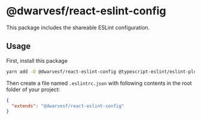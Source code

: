 # @dwarvesf/react-eslint-config

This package includes the shareable ESLint configuration.

## Usage

First, install this package

```sh
yarn add -D @dwarvesf/react-eslint-config @typescript-eslint/eslint-plugin@4.x @typescript-eslint/parser@2.x babel-eslint@10.x eslint@7.x eslint-config-airbnb-typescript@12.x eslint-config-prettier@7.x eslint-config-react@1.x eslint-plugin-import@2.x eslint-plugin-jsx-a11y@6.x eslint-plugin-prettier@3.x eslint-plugin-react@7.x eslint-plugin-react-hooks@4.x eslint-plugin-testing-library@3.x
```

Then create a file named `.eslintrc.json` with following contents in the root
folder of your project:

```json
{
  "extends": "@dwarvesf/react-eslint-config"
}
```
